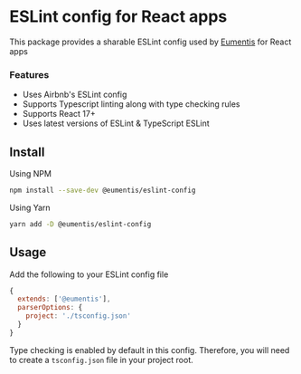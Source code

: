 # ESLint config for React apps

This package provides a sharable ESLint config used by [Eumentis](https://eumentis.com) for React apps

### Features

- Uses Airbnb's ESLint config
- Supports Typescript linting along with type checking rules
- Supports React 17+
- Uses latest versions of ESLint & TypeScript ESLint

## Install

Using NPM

```bash
npm install --save-dev @eumentis/eslint-config
```

Using Yarn

```bash
yarn add -D @eumentis/eslint-config
```

## Usage

Add the following to your ESLint config file

```javascript
{
  extends: ['@eumentis'],
  parserOptions: {
    project: './tsconfig.json'
  }
}
```

Type checking is enabled by default in this config. Therefore, you will need to create a `tsconfig.json` file in your project root.
